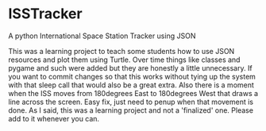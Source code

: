 # ISSTracker
A python International Space Station Tracker using JSON

This was a learning project to teach some students how to use JSON resources and plot them using Turtle.  Over time things like classes and pygame and such were added but they are honestly a little unnecessary.  If you want to commit changes so that this works without tying up the system with that sleep call that would also be a great extra.  Also there is a moment when the ISS moves from 180degrees East to 180degrees West that draws a line across the screen.  Easy fix, just need to penup when that movement is done.  As I said, this was a learning project and not a 'finalized' one.  Please add to it whenever you can.
